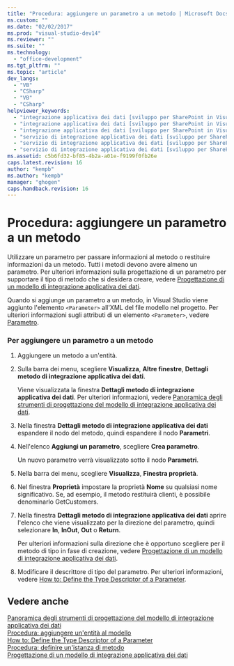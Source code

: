 ```yaml
---
title: "Procedura: aggiungere un parametro a un metodo | Microsoft Docs"
ms.custom: ""
ms.date: "02/02/2017"
ms.prod: "visual-studio-dev14"
ms.reviewer: ""
ms.suite: ""
ms.technology: 
  - "office-development"
ms.tgt_pltfrm: ""
ms.topic: "article"
dev_langs: 
  - "VB"
  - "CSharp"
  - "VB"
  - "CSharp"
helpviewer_keywords: 
  - "integrazione applicativa dei dati [sviluppo per SharePoint in Visual Studio], aggiunta di un metodo a un parametro"
  - "integrazione applicativa dei dati [sviluppo per SharePoint in Visual Studio], parametri di metodo"
  - "integrazione applicativa dei dati [sviluppo per SharePoint in Visual Studio], parametro"
  - "servizio di integrazione applicativa dei dati [sviluppo per SharePoint in Visual Studio], aggiunta di un metodo a un parametro"
  - "servizio di integrazione applicativa dei dati [sviluppo per SharePoint in Visual Studio], parametri di metodo"
  - "servizio di integrazione applicativa dei dati [sviluppo per SharePoint in Visual Studio], parametro"
ms.assetid: c5b6fd32-bf85-4b2a-a01e-f9199f0fb26e
caps.latest.revision: 16
author: "kempb"
ms.author: "kempb"
manager: "ghogen"
caps.handback.revision: 16
---
```

# Procedura: aggiungere un parametro a un metodo
  Utilizzare un parametro per passare informazioni al metodo o restituire informazioni da un metodo.  Tutti i metodi devono avere almeno un parametro.  Per ulteriori informazioni sulla progettazione di un parametro per supportare il tipo di metodo che si desidera creare, vedere [Progettazione di un modello di integrazione applicativa dei dati](../sharepoint/designing-a-business-data-connectivity-model.md).  
  
 Quando si aggiunge un parametro a un metodo, in Visual Studio viene aggiunto l'elemento `<Parameter>` all'XML del file modello nel progetto.  Per ulteriori informazioni sugli attributi di un elemento `<Parameter>`, vedere [Parametro](http://go.microsoft.com/fwlink/?LinkId=169284).  
  
### Per aggiungere un parametro a un metodo  
  
1.  Aggiungere un metodo a un'entità.  
  
2.  Sulla barra dei menu, scegliere **Visualizza**, **Altre finestre**, **Dettagli metodo di integrazione applicativa dei dati**.  
  
     Viene visualizzata la finestra **Dettagli metodo di integrazione applicativa dei dati**.  Per ulteriori informazioni, vedere [Panoramica degli strumenti di progettazione del modello di integrazione applicativa dei dati](../sharepoint/bdc-model-design-tools-overview.md).  
  
3.  Nella finestra **Dettagli metodo di integrazione applicativa dei dati** espandere il nodo del metodo, quindi espandere il nodo **Parametri**.  
  
4.  Nell'elenco **Aggiungi un parametro**, scegliere **Crea parametro**.  
  
     Un nuovo parametro verrà visualizzato sotto il nodo **Parametri**.  
  
5.  Nella barra dei menu, scegliere **Visualizza**, **Finestra proprietà**.  
  
6.  Nel finestra **Proprietà** impostare la proprietà **Nome** su qualsiasi nome significativo.  Se, ad esempio, il metodo restituirà clienti, è possibile denominarlo GetCustomers.  
  
7.  Nella finestra **Dettagli metodo di integrazione applicativa dei dati** aprire l'elenco che viene visualizzato per la direzione del parametro, quindi selezionare **In**, **InOut**, **Out** o **Return**.  
  
     Per ulteriori informazioni sulla direzione che è opportuno scegliere per il metodo di tipo in fase di creazione, vedere [Progettazione di un modello di integrazione applicativa dei dati](../sharepoint/designing-a-business-data-connectivity-model.md).  
  
8.  Modificare il descrittore di tipo del parametro.  Per ulteriori informazioni, vedere [How to: Define the Type Descriptor of a Parameter](../sharepoint/how-to-define-the-type-descriptor-of-a-parameter.md).  
  
## Vedere anche  
 [Panoramica degli strumenti di progettazione del modello di integrazione applicativa dei dati](../sharepoint/bdc-model-design-tools-overview.md)   
 [Procedura: aggiungere un'entità al modello](../sharepoint/how-to-add-an-entity-to-a-model.md)   
 [How to: Define the Type Descriptor of a Parameter](../sharepoint/how-to-define-the-type-descriptor-of-a-parameter.md)   
 [Procedura: definire un'istanza di metodo](../sharepoint/how-to-define-a-method-instance.md)   
 [Progettazione di un modello di integrazione applicativa dei dati](../sharepoint/designing-a-business-data-connectivity-model.md)  
  
  